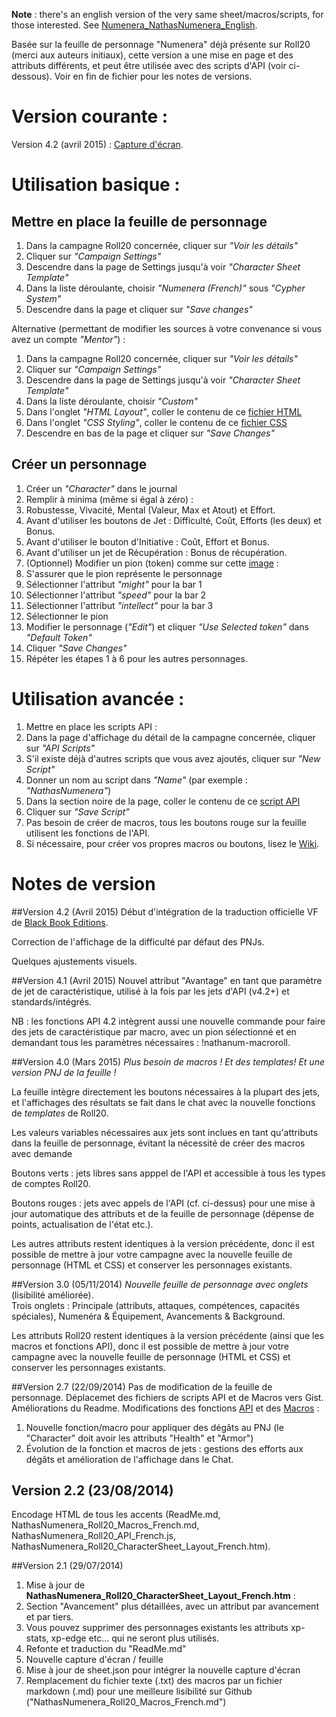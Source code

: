 **Note** : there's an english version of the very same sheet/macros/scripts, for those interested.
See [Numenera_NathasNumenera_English](https://github.com/Roll20/roll20-character-sheets/tree/master/Numenera_NathasNumenera_English).

Bas&eacute;e sur la feuille de personnage "Numenera" d&eacute;j&agrave; pr&eacute;sente sur Roll20 (merci aux auteurs initiaux), cette version a une mise en page et des attributs diff&eacute;rents, et peut &ecirc;tre utilis&eacute;e avec des scripts d'API (voir ci-dessous).
Voir en fin de fichier pour les notes de versions.

# Version courante :
Version 4.2 (avril 2015) : [Capture d'&eacute;cran](NathasNumenera_tabs_v4-2.jpg).

# Utilisation basique :

## Mettre en place la feuille de personnage
1. Dans la campagne Roll20 concern&eacute;e, cliquer sur _"Voir les d&eacute;tails"_
2. Cliquer sur _"Campaign Settings"_
3. Descendre dans la page de Settings jusqu'&agrave; voir _"Character Sheet Template"_
4. Dans la liste d&eacute;roulante, choisir _"Numenera (French)"_ sous _"Cypher System"_
5. Descendre dans la page et cliquer sur _"Save changes"_

Alternative (permettant de modifier les sources &agrave; votre convenance si vous avez un compte _"Mentor"_) :

1. Dans la campagne Roll20 concern&eacute;e, cliquer sur _"Voir les d&eacute;tails"_
2. Cliquer sur _"Campaign Settings"_
3. Descendre dans la page de Settings jusqu'&agrave; voir _"Character Sheet Template"_
4. Dans la liste d&eacute;roulante, choisir _"Custom"_
5. Dans l'onglet _"HTML Layout"_, coller le contenu de ce [fichier HTML](NathasNumenera_tabs.htm)
6. Dans l'onglet _"CSS Styling"_, coller le contenu de ce [fichier CSS](NathasNumenera_tabs.css)
7. Descendre en bas de la page et cliquer sur _"Save Changes"_

## Cr&eacute;er un personnage
1. Cr&eacute;er un _"Character"_ dans le journal
2. Remplir &agrave; minima (m&ecirc;me si &eacute;gal &agrave; z&eacute;ro) :
  1. Robustesse, Vivacit&eacute;, Mental (Valeur, Max et Atout) et Effort.
  2. Avant d'utiliser les boutons de Jet : Difficult&eacute;, Co&ucirc;t, Efforts (les deux) et Bonus.
  3. Avant d'utiliser le bouton d'Initiative : Co&ucirc;t, Effort et Bonus.
  4. Avant d'utiliser un jet de R&eacute;cup&eacute;ration : Bonus de r&eacute;cup&eacute;ration.
3. (Optionnel) Modifier un pion (token) comme sur cette [image](NathasNumenera_setup_the_character_token.jpg) :
  1. S'assurer que le pion repr&eacute;sente le personnage
  2. S&eacute;lectionner l'attribut _"might"_ pour la bar 1
  3. S&eacute;lectionner l'attribut _"speed"_ pour la bar 2
  4. S&eacute;lectionner l'attribut _"intellect"_ pour la bar 3
4. S&eacute;lectionner le pion
5. Modifier le personnage (_"Edit"_) et cliquer _"Use Selected token"_ dans _"Default Token"_
6. Cliquer _"Save Changes"_
7. R&eacute;p&eacute;ter les &eacute;tapes 1 &agrave; 6 pour les autres personnages.

# Utilisation avanc&eacute;e :
1. Mettre en place les scripts API :
  1. Dans la page d'affichage du d&eacute;tail de la campagne concern&eacute;e, cliquer sur _"API Scripts"_
  2. S'il existe d&eacute;j&agrave; d'autres scripts que vous avez ajout&eacute;s, cliquer sur _"New Script"_
  3. Donner un nom au script dans _"Name"_ (par exemple : _"NathasNumenera"_)
  4. Dans la section noire de la page, coller le contenu de ce [script API](https://github.com/Roll20/roll20-api-scripts/blob/master/Numenera_Natha/Numenera_Natha.js)
  5. Cliquer sur _"Save Script"_
2. Pas besoin de cr&eacute;er de macros, tous les boutons rouge sur la feuille utilisent les fonctions de l'API.
3. Si n&eacute;cessaire, pour cr&eacute;er vos propres macros ou boutons, lisez le [Wiki](https://wiki.roll20.net/Script:Numenera_Natha).

# Notes de version

##Version 4.2 (Avril 2015)
D&eacute;but d'int&eacute;gration de la traduction officielle VF de [Black Book Editions](http://www.black-book-editions.fr/contenu/file/165_nu_feuille_de_personnage_v0.pdf).

Correction de l'affichage de la difficult&eacute; par d&eacute;faut des PNJs.

Quelques ajustements visuels.

##Version 4.1 (Avril 2015)
Nouvel attribut "Avantage" en tant que param&egrave;tre de jet de caract&eacute;ristique, utilis&eacute; &agrave; la fois par les jets d'API (v4.2+) et standards/int&eacute;gr&eacute;s.

NB : les fonctions API 4.2 int&egrave;grent aussi une nouvelle commande pour faire des jets de caract&eacute;ristique par macro, avec un pion s&eacute;lectionn&eacute; et en demandant tous les param&egrave;tres n&eacute;cessaires :  !nathanum-macroroll.

##Version 4.0 (Mars 2015)
*Plus besoin de macros ! Et des templates! Et une version PNJ  de la feuille !*

La feuille int&egrave;gre directement les boutons n&eacute;cessaires &agrave; la plupart des jets, et l'affichages des r&eacute;sultats se fait dans le chat avec la nouvelle fonctions de _templates_ de Roll20.

Les valeurs variables n&eacute;cessaires aux jets sont inclues en tant qu'attributs dans la feuille de personnage, &eacute;vitant la n&eacute;cessit&eacute; de cr&eacute;er des macros avec demande

Boutons verts : jets libres sans apppel de l'API et accessible &agrave; tous les types de comptes Roll20.

Boutons rouges : jets avec appels de l'API (cf. ci-dessus) pour une mise &agrave; jour automatique des attributs et de la feuille de personnage (d&eacute;pense de points, actualisation de l'&eacute;tat etc.).

Les autres attributs restent identiques &agrave; la version pr&eacute;c&eacute;dente, donc il est possible de mettre &agrave; jour votre campagne avec la nouvelle feuille de personnage (HTML et CSS) et conserver les personnages existants.

##Version 3.0 (05/11/2014)
*Nouvelle feuille de personnage avec onglets* (lisibilit&eacute; am&eacute;lior&eacute;e).<br/>Trois onglets : Principale (attributs, attaques, comp&eacute;tences, capacit&eacute;s sp&eacute;ciales), Numen&eacute;ra & &Eacute;quipement, Avancements & Background.

Les attributs Roll20 restent identiques &agrave; la version pr&eacute;c&eacute;dente  (ainsi que les macros et fonctions API), donc il est possible de mettre &agrave; jour votre campagne avec la nouvelle feuille de personnage (HTML et CSS) et conserver les personnages existants.


##Version 2.7 (22/09/2014)
Pas de modification de la feuille de personnage.
D&eacute;placemet des fichiers de scripts API et de Macros vers Gist.
Am&eacute;liorations du Readme.
Modifications des fonctions [API](https://gist.github.com/NathaTerrien/14536ac9eea2ca30023c) et des [Macros](https://gist.github.com/NathaTerrien/3198c37d2aa1eaff3c89) :
1. Nouvelle fonction/macro pour appliquer des d&eacute;g&acirc;ts au PNJ (le "Character" doit avoir les attributs "Health" et "Armor")
2. &Eacute;volution de la fonction et macros de jets : gestions des efforts aux d&eacute;g&acirc;ts et am&eacute;lioration de l'affichage dans le Chat.

## Version 2.2 (23/08/2014)
Encodage HTML de tous les accents (ReadMe.md, NathasNumenera_Roll20_Macros_French.md, NathasNumenera_Roll20_API_French.js, NathasNumenera_Roll20_CharacterSheet_Layout_French.htm).

##Version 2.1 (29/07/2014)
1. Mise &agrave; jour de **NathasNumenera_Roll20_CharacterSheet_Layout_French.htm** :
  1. Section "Avancement" plus d&eacute;taill&eacute;es, avec un attribut par avancement et par tiers.
  2. Vous pouvez supprimer des personnages existants les attributs xp-stats, xp-edge etc... qui ne seront plus utilis&eacute;s.
2. Refonte et traduction du "ReadMe.md"
3. Nouvelle capture d'&eacute;cran / feuille
4. Mise &agrave; jour de sheet.json pour int&eacute;grer la nouvelle capture d'&eacute;cran
5. Remplacement du fichier texte (.txt) des macros par un fichier markdown (.md) pour une meilleure lisibilit&eacute; sur Github ("NathasNumenera_Roll20_Macros_French.md")


